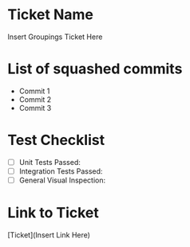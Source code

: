 # Ticket Name

Insert Groupings Ticket Here

# List of squashed commits

- Commit 1
- Commit 2
- Commit 3

# Test Checklist

- [ ] Unit Tests Passed:
- [ ] Integration Tests Passed:
- [ ] General Visual Inspection:

# Link to Ticket

[Ticket](Insert Link Here)
